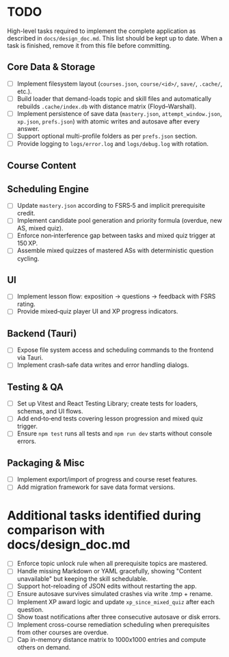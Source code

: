 # TODO

High-level tasks required to implement the complete application as described in `docs/design_doc.md`.
This list should be kept up to date.  When a task is finished, remove it from this
file before committing.

## Core Data & Storage
- [ ] Implement filesystem layout (`courses.json`, `course/<id>/`, `save/`, `.cache/`, etc.).
- [ ] Build loader that demand-loads topic and skill files and automatically rebuilds `.cache/index.db` with distance matrix (Floyd–Warshall).
- [ ] Implement persistence of save data (`mastery.json`, `attempt_window.json`, `xp.json`, `prefs.json`) with atomic writes and autosave after every answer.
- [ ] Support optional multi-profile folders as per `prefs.json` section.
- [ ] Provide logging to `logs/error.log` and `logs/debug.log` with rotation.

## Course Content

## Scheduling Engine
- [ ] Update `mastery.json` according to FSRS‑5 and implicit prerequisite credit.
- [ ] Implement candidate pool generation and priority formula (overdue, new AS, mixed quiz).
- [ ] Enforce non‑interference gap between tasks and mixed quiz trigger at 150 XP.
- [ ] Assemble mixed quizzes of mastered ASs with deterministic question cycling.

## UI
- [ ] Implement lesson flow: exposition → questions → feedback with FSRS rating.
- [ ] Provide mixed‑quiz player UI and XP progress indicators.

## Backend (Tauri)
- [ ] Expose file system access and scheduling commands to the frontend via Tauri.
- [ ] Implement crash‑safe data writes and error handling dialogs.

## Testing & QA
- [ ] Set up Vitest and React Testing Library; create tests for loaders, schemas, and UI flows.
- [ ] Add end‑to‑end tests covering lesson progression and mixed quiz trigger.
- [ ] Ensure `npm test` runs all tests and `npm run dev` starts without console errors.

## Packaging & Misc
- [ ] Implement export/import of progress and course reset features.
- [ ] Add migration framework for save data format versions.
# Additional tasks identified during comparison with docs/design_doc.md
- [ ] Enforce topic unlock rule when all prerequisite topics are mastered.
- [ ] Handle missing Markdown or YAML gracefully, showing "Content unavailable" but keeping the skill schedulable.
- [ ] Support hot-reloading of JSON edits without restarting the app.
- [ ] Ensure autosave survives simulated crashes via write .tmp + rename.
- [ ] Implement XP award logic and update `xp_since_mixed_quiz` after each question.
- [ ] Show toast notifications after three consecutive autosave or disk errors.
- [ ] Implement cross-course remediation scheduling when prerequisites from other courses are overdue.
- [ ] Cap in-memory distance matrix to 1000x1000 entries and compute others on demand.

